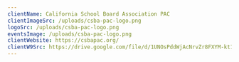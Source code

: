 ```yaml
---
clientName: California School Board Association PAC
clientImageSrc: /uploads/csba-pac-logo.png
logoSrc: /uploads/csba-pac-logo.png
eventsImage: /uploads/csba-pac-logo.png
clientWebsite: https://csbapac.org/
clientW9Src: https://drive.google.com/file/d/1UNOsPddWjAcNrvZr8FXYM-kt1PQ7Sy0X/view
---
```

